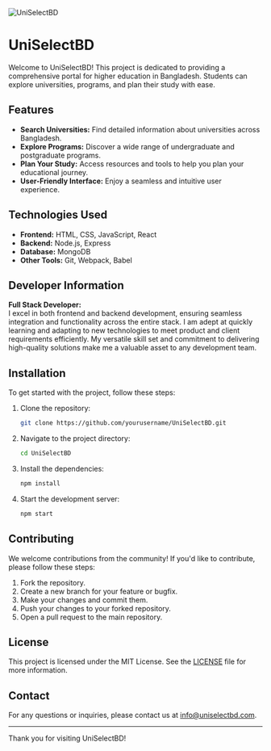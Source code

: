 ![UniSelectBD](https://i.ibb.co/KrHmSVR/image.png)

# UniSelectBD

Welcome to UniSelectBD! This project is dedicated to providing a comprehensive portal for higher education in Bangladesh. Students can explore universities, programs, and plan their study with ease.

## Features

- **Search Universities:** Find detailed information about universities across Bangladesh.
- **Explore Programs:** Discover a wide range of undergraduate and postgraduate programs.
- **Plan Your Study:** Access resources and tools to help you plan your educational journey.
- **User-Friendly Interface:** Enjoy a seamless and intuitive user experience.

## Technologies Used

- **Frontend:** HTML, CSS, JavaScript, React
- **Backend:** Node.js, Express
- **Database:** MongoDB
- **Other Tools:** Git, Webpack, Babel

## Developer Information

**Full Stack Developer:**  
I excel in both frontend and backend development, ensuring seamless integration and functionality across the entire stack. I am adept at quickly learning and adapting to new technologies to meet product and client requirements efficiently. My versatile skill set and commitment to delivering high-quality solutions make me a valuable asset to any development team.

## Installation

To get started with the project, follow these steps:

1. Clone the repository:
    ```bash
    git clone https://github.com/yourusername/UniSelectBD.git
    ```
2. Navigate to the project directory:
    ```bash
    cd UniSelectBD
    ```
3. Install the dependencies:
    ```bash
    npm install
    ```
4. Start the development server:
    ```bash
    npm start
    ```

## Contributing

We welcome contributions from the community! If you'd like to contribute, please follow these steps:

1. Fork the repository.
2. Create a new branch for your feature or bugfix.
3. Make your changes and commit them.
4. Push your changes to your forked repository.
5. Open a pull request to the main repository.

## License

This project is licensed under the MIT License. See the [LICENSE](LICENSE) file for more information.

## Contact

For any questions or inquiries, please contact us at info@uniselectbd.com.

---

Thank you for visiting UniSelectBD!
